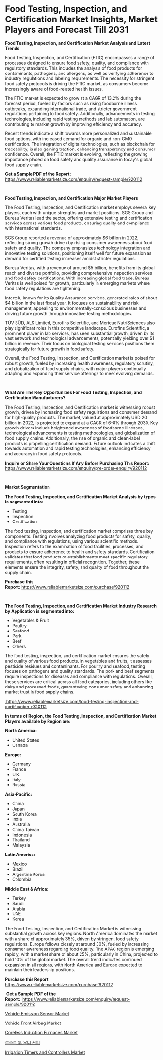 <p><h1>Food Testing, Inspection, and Certification Market Insights, Market Players and Forecast Till 2031</h1></p><p><strong>Food Testing, Inspection, and Certification Market Analysis and Latest Trends</strong></p>
<p><p>Food Testing, Inspection, and Certification (FTIC) encompasses a range of processes designed to ensure food safety, quality, and compliance with regulatory standards. This includes the analysis of food products for contaminants, pathogens, and allergens, as well as verifying adherence to industry regulations and labeling requirements. The necessity for stringent food safety protocols is driving the FTIC market, as consumers become increasingly aware of food-related health issues.</p><p>The FTIC market is expected to grow at a CAGR of 13.2% during the forecast period, fueled by factors such as rising foodborne illness outbreaks, expanding international trade, and stricter government regulations pertaining to food safety. Additionally, advancements in testing technologies, including rapid testing methods and lab automation, are contributing to market growth by improving efficiency and accuracy.</p><p>Recent trends indicate a shift towards more personalized and sustainable food options, with increased demand for organic and non-GMO certification. The integration of digital technologies, such as blockchain for traceability, is also gaining traction, enhancing transparency and consumer confidence. Overall, the FTIC market is evolving, reflecting the growing importance placed on food safety and quality assurance in today's global food supply chain.</p></p>
<p><strong>Get a Sample PDF of the Report:&nbsp;</strong> <a href="https://www.reliablemarketsize.com/enquiry/request-sample/920112">https://www.reliablemarketsize.com/enquiry/request-sample/920112</a></p>
<p>&nbsp;</p>
<p><strong>Food Testing, Inspection, and Certification Major Market Players</strong></p>
<p><p>The Food Testing, Inspection, and Certification market employs several key players, each with unique strengths and market positions. SGS Group and Bureau Veritas lead the sector, offering extensive testing and certification services across various food products, ensuring quality and compliance with international standards.</p><p>SGS Group reported a revenue of approximately $6 billion in 2022, reflecting strong growth driven by rising consumer awareness about food safety and quality. The company emphasizes technology integration and innovative testing solutions, positioning itself well for future expansion as demand for certified testing increases amidst stricter regulations.</p><p>Bureau Veritas, with a revenue of around $5 billion, benefits from its global reach and diverse portfolio, providing comprehensive inspection services and food safety certifications. With increasing global food trade, Bureau Veritas is well poised for growth, particularly in emerging markets where food safety regulations are tightening.</p><p>Intertek, known for its Quality Assurance services, generated sales of about $4 billion in the last fiscal year. It focuses on sustainability and risk management, appealing to environmentally-conscious businesses and driving future growth through innovative testing methodologies.</p><p>TÜV SÜD, ALS Limited, Eurofins Scientific, and Merieux NutriSciences also play significant roles in this competitive landscape. Eurofins Scientific, a prominent player in lab services, has seen substantial growth, driven by its vast network and technological advancements, potentially yielding over $1 billion in revenue. Their focus on biological testing services positions them strategically for future growth in food safety.</p><p>Overall, the Food Testing, Inspection, and Certification market is poised for robust growth, fueled by increasing health awareness, regulatory scrutiny, and globalization of food supply chains, with major players continually adapting and expanding their service offerings to meet evolving demands.</p></p>
<p>&nbsp;</p>
<p><strong>What Are The Key Opportunities For Food Testing, Inspection, and Certification Manufacturers?</strong></p>
<p><p>The Food Testing, Inspection, and Certification market is witnessing robust growth, driven by increasing food safety regulations and consumer demand for high-quality products. The market, valued at approximately USD 20 billion in 2022, is projected to expand at a CAGR of 6-8% through 2030. Key growth drivers include heightened awareness of foodborne illnesses, technological advancements in testing methodologies, and globalization of food supply chains. Additionally, the rise of organic and clean-label products is propelling certification demand. Future outlook indicates a shift towards automation and rapid testing technologies, enhancing efficiency and accuracy in food safety protocols.</p></p>
<p><strong>Inquire or Share Your Questions If Any Before Purchasing This Report:</strong> <a href="https://www.reliablemarketsize.com/enquiry/pre-order-enquiry/920112">https://www.reliablemarketsize.com/enquiry/pre-order-enquiry/920112</a></p>
<p>&nbsp;</p>
<p><strong>Market Segmentation</strong></p>
<p><strong>The Food Testing, Inspection, and Certification Market Analysis by types is segmented into:</strong></p>
<p><ul><li>Testing</li><li>Inspection</li><li>Certification</li></ul></p>
<p><p>The food testing, inspection, and certification market comprises three key components. Testing involves analyzing food products for safety, quality, and compliance with regulations, using various scientific methods. Inspection refers to the examination of food facilities, processes, and products to ensure adherence to health and safety standards. Certification validates that food products or establishments meet specific regulatory requirements, often resulting in official recognition. Together, these elements ensure the integrity, safety, and quality of food throughout the supply chain.</p></p>
<p><strong>Purchase this Report:&nbsp;</strong><a href="https://www.reliablemarketsize.com/purchase/920112">https://www.reliablemarketsize.com/purchase/920112</a></p>
<p>&nbsp;</p>
<p><strong>The Food Testing, Inspection, and Certification Market Industry Research by Application is segmented into:</strong></p>
<p><ul><li>Vegetables & Fruit</li><li>Poultry</li><li>Seafood</li><li>Pork</li><li>Beef</li><li>Others</li></ul></p>
<p><p>The food testing, inspection, and certification market ensures the safety and quality of various food products. In vegetables and fruits, it assesses pesticide residues and contaminants. For poultry and seafood, testing focuses on pathogens and quality standards. The pork and beef segments require inspections for diseases and compliance with regulations. Overall, these services are critical across all food categories, including others like dairy and processed foods, guaranteeing consumer safety and enhancing market trust in food supply chains.</p></p>
<p><a href="https://www.reliablemarketsize.com/food-testing-inspection-and-certification-r920112">&nbsp;https://www.reliablemarketsize.com/food-testing-inspection-and-certification-r920112</a></p>
<p><strong>In terms of Region, the Food Testing, Inspection, and Certification Market Players available by Region are:</strong></p>
<p>
    <p> <strong> North America: </strong>
        <ul>
            <li>United States</li>
            <li>Canada</li>
        </ul>
        </p> 
    <p> <strong> Europe: </strong>
        <ul>
            <li>Germany</li>
            <li>France</li>
            <li>U.K.</li>
            <li>Italy</li>
            <li>Russia</li>
        </ul>
        </p> 
    <p> <strong> Asia-Pacific: </strong>
        <ul>
            <li>China</li>
            <li>Japan</li>
            <li>South Korea</li>
            <li>India</li>
            <li>Australia</li>
            <li>China Taiwan</li>
            <li>Indonesia</li>
            <li>Thailand</li>
            <li>Malaysia</li>
        </ul>
        </p> 
    <p> <strong> Latin America: </strong>
        <ul>
            <li>Mexico</li>
            <li>Brazil</li>
            <li>Argentina Korea</li>
            <li>Colombia</li>
        </ul>
        </p> 
    <p> <strong> Middle East & Africa: </strong>
        <ul>
            <li>Turkey</li>
            <li>Saudi</li>
            <li>Arabia</li>
            <li>UAE</li>
            <li>Korea</li>
        </ul>
    </p>
    </p>
<p><p>The Food Testing, Inspection, and Certification Market is witnessing substantial growth across key regions. North America dominates the market with a share of approximately 35%, driven by stringent food safety regulations. Europe follows closely at around 30%, fueled by increasing consumer awareness regarding food quality. The APAC region is emerging rapidly, with a market share of about 25%, particularly in China, projected to hold 10% of the global market. The overall trend indicates continued expansion in all regions, with North America and Europe expected to maintain their leadership positions.</p></p>
<p><strong>Purchase this Report: </strong><a href="https://www.reliablemarketsize.com/purchase/920112">https://www.reliablemarketsize.com/purchase/920112</a></p>
<p>&nbsp;<strong>Get a Sample PDF of the Report:&nbsp;&nbsp;</strong><a href="https://www.reliablemarketsize.com/enquiry/request-sample/920112">https://www.reliablemarketsize.com/enquiry/request-sample/920112</a></p>
<p><strong></strong></p>
<p><p><a href="https://issuu.com/reportprime-2/docs/vehicle-emission-sensor-market-size_e3bf013ac74538">Vehicle Emission Sensor Market</a></p><p><a href="https://issuu.com/reportprime-2/docs/vehicle-front-airbag-market-size-20_0fa9b03f0fe678">Vehicle Front Airbag Market</a></p><p><a href="https://www.linkedin.com/pulse/coreless-induction-furnaces-market-outlook-forecast-from-pueke?trackingId=YVxyrwUgQryDbTC6c5WHOQ%3D%3D">Coreless Induction Furnaces Market</a></p><p><a href="https://medium.com/@puputzim_20688/roast-to-order-coffee-market-%EC%9D%98-%EA%B8%80%EB%A1%9C%EB%B2%8C-%EC%8B%9C%EC%9E%A5-%EA%B0%9C%EC%9A%94%EB%8A%94-%EC%A0%84-%EC%84%B8%EA%B3%84-%EB%B0%8F-%EC%A3%BC%EC%9A%94-%EC%8B%9C%EC%9E%A5%EC%9D%98-%EC%82%B0%EC%97%85%EC%97%90-%EC%98%81%ED%96%A5%EC%9D%84-%EB%AF%B8%EC%B9%98%EB%8A%94-%EC%A3%BC%EC%9A%94-%ED%8A%B8%EB%A0%8C%EB%93%9C%EC%97%90-%EB%8C%80%ED%95%9C-%EB%8F%85%ED%8A%B9%ED%95%9C-%EA%B4%80%EC%A0%90%EC%9D%84-%EC%A0%9C%EA%B3%B5%ED%95%A9%EB%8B%88%EB%8B%A4-50da7897b700?postPublishedType=initial">로스트 투 오더 커피</a></p><p><a href="https://medium.com/@addiehirthe20/this-report-on-irrigation-timers-and-controllers-market-is-a-comprehensive-analysis-of-market-c16079fa768e">Irrigation Timers and Controllers Market</a></p></p>
